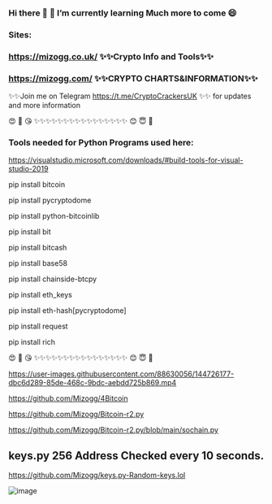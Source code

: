 ### Hi there 👋 🌱 I’m currently learning Much more to come 😄

### Sites: 
### https://mizogg.co.uk/ ✨✨Crypto Info and Tools✨✨

### https://mizogg.com/ ✨✨CRYPTO CHARTS&INFORMATION✨✨

✨✨Join me on Telegram https://t.me/CryptoCrackersUK ✨✨ for updates and more information

😍 🥰 😘 ✨✨✨✨✨✨✨✨✨✨✨✨✨✨✨✨ 😊 😇 🙂

### Tools needed for Python Programs used here:

https://visualstudio.microsoft.com/downloads/#build-tools-for-visual-studio-2019

pip install bitcoin

pip install pycryptodome

pip install python-bitcoinlib

pip install bit

pip install bitcash

pip install base58

pip install chainside-btcpy

pip install eth_keys

pip install eth-hash[pycryptodome]

pip install request

pip install rich

😍 🥰 😘 ✨✨✨✨✨✨✨✨✨✨✨✨✨✨✨✨ 😊 😇 🙂


https://user-images.githubusercontent.com/88630056/144726177-dbc6d289-85de-468c-9bdc-aebdd725b869.mp4



https://github.com/Mizogg/4Bitcoin

https://github.com/Mizogg/Bitcoin-r2.py

https://github.com/Mizogg/Bitcoin-r2.py/blob/main/sochain.py

## keys.py 256 Address Checked every 10 seconds.

https://github.com/Mizogg/keys.py-Random-keys.lol

![image](https://user-images.githubusercontent.com/88630056/144726216-e2427f5a-6dc1-47f4-b5e7-8fdcf6b49d72.png)


<!--
**Mizogg/Mizogg** is a ✨ _special_ ✨ repository because its `README.md` (this file) appears on your GitHub profile.




Here are some ideas to get you started:

- 🔭 I’m currently working on ...
- 🌱 I’m currently learning ...
- 👯 I’m looking to collaborate on ...
- 🤔 I’m looking for help with ...
- 💬 Ask me about ...
- 📫 How to reach me: ...
- 😄 Pronouns: ...
- ⚡ Fun fact: ...
-->
